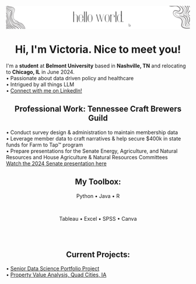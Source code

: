 <p align="center">
  <img align="center" alt="Meme Studio" src="https://github.com/vcrawfordnelson/vcrawfordnelson/blob/main/images/hello%20world..png" />
</p>

<h1 align="center">Hi, I'm Victoria. Nice to meet you!</h1>

I'm a __student__ at __Belmont University__ based in __Nashville, TN__ and relocating to __Chicago, IL__ in June 2024.
<br/>
• Passionate about data driven policy and healthcare<br/>
• Intrigued by all things LLM<br/>
• <a href="https://www.linkedin.com/in/victoria-crawford-nelson/">Connect with me on LinkedIn!</a>
<br/>
<h2 align="center">Professional Work: Tennessee Craft Brewers Guild</h2>
• Conduct survey design & administration to maintain membership data<br/>
• Leverage member data to craft narratives & help secure $400k in state funds for Farm to Tap™ program<br/>
• Prepare presentations for the Senate Energy, Agriculture, and Natural Resources and House Agriculture & Natural Resources Committees
 <br/>
<a href="https://tnga.granicus.com/player/clip/29391?view_id=752&redirect=true">Watch the 2024 Senate presentation here</a>
<br/>
<h2 align="center">My Toolbox:</h2>

<p align="center">
  Python •
  Java •
  R
  </p>
  <br/>
  <p align="center">
  Tableau •
  Excel •
  SPSS •
  Canva
  
</p>
<br/>
<br/>
<h2 align="center">Current Projects:</h2>
• <a href="https://github.com/vcrawfordnelson/portfolio-project-s24">Senior Data Science Portfolio Project</a><br/>
• <a href="https://github.com/vcrawfordnelson/property_value_QCJan24">Property Value Analysis, Quad Cities, IA</a>

<!--
**vcrawfordnelson/vcrawfordnelson** is a ✨ _special_ ✨ repository because its `README.md` (this file) appears on your GitHub profile.

Here are some ideas to get you started:

- 🔭 I’m currently working on ...
- 🌱 I’m currently learning ...
- 👯 I’m looking to collaborate on ...
- 🤔 I’m looking for help with ...
- 💬 Ask me about ...
- 📫 How to reach me: ...
- 😄 Pronouns: ...
- ⚡ Fun fact: ...
-->
